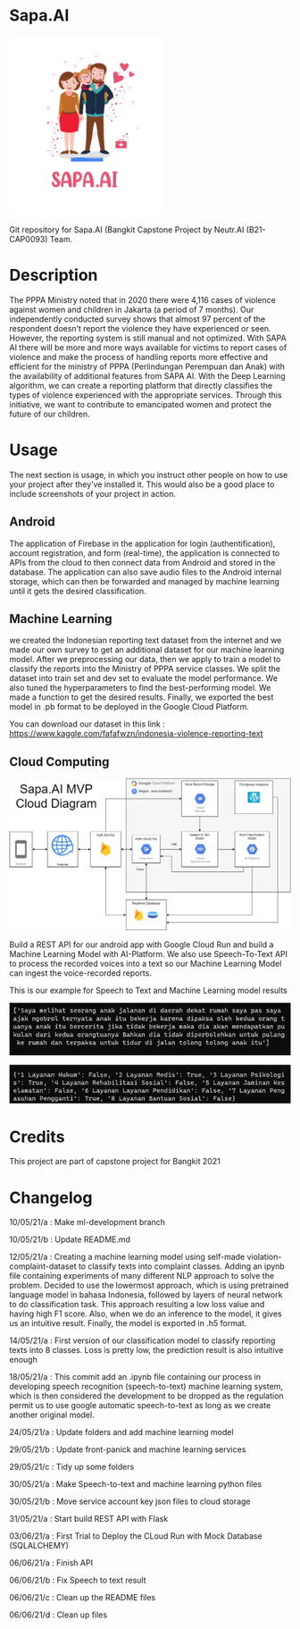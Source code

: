 # Sapa.AI
![Logo Sapa.AI](https://github.com/Hazunanafaru/Sapa.AI/blob/main/images/sapaai.png)

Git repository for Sapa.AI (Bangkit Capstone Project by Neutr.AI (B21-CAP0093) Team.

# Description

The PPPA Ministry noted that in 2020 there were 4,116 cases of violence against women and children in Jakarta (a period of 7 months). Our independently conducted survey shows that almost 97 percent of the respondent doesn’t report the violence they have experienced or seen. However, the reporting system is still manual and not optimized. With SAPA AI there will be more and more ways available for victims to report cases of violence and make the process of handling reports more effective and efficient for the ministry of PPPA (Perlindungan Perempuan dan Anak) with the availability of additional features from SAPA AI. With the Deep Learning algorithm, we can create a reporting platform that directly classifies the types of violence experienced with the appropriate services. Through this initiative, we want to contribute to emancipated women and protect the future of our children.

# Usage

The next section is usage, in which you instruct other people on how to use your project after they’ve installed it. This would also be a good place to include screenshots of your project in action.

## Android
The application of Firebase in the application for  login (authentification), account registration, and form (real-time), the application is connected to APIs from the cloud to then connect data from Android and stored in the database. The application can also save audio files to the Android internal storage, which can then be forwarded and managed by machine learning until it gets the desired classification.

## Machine Learning
we created the Indonesian reporting text dataset from the internet and we made our own survey to get an additional dataset for our machine learning model. After we preprocessing our data, then we apply to train a model to classify the reports into the Ministry of PPPA service classes. We split the dataset into train set and dev set to evaluate the model performance. We also tuned the hyperparameters to find the best-performing model. We made a function to get the desired results. Finally, we exported the best model in .pb format to be deployed in the Google Cloud Platform.

You can download our dataset in this link : https://www.kaggle.com/fafafwzn/indonesia-violence-reporting-text

## Cloud Computing

![Diagram Cloud Computing](https://github.com/Hazunanafaru/Sapa.AI/blob/main/images/mvp_diagram.jpeg)

Build a REST API for our android app with Google Cloud Run and build a Machine Learning Model with AI-Platform. We also use Speech-To-Text API to process the recorded voices into a text so our Machine Learning Model can ingest the voice-recorded reports.

This is our example for Speech to Text and Machine Learning model results

![STT](https://github.com/Hazunanafaru/Sapa.AI/blob/main/images/result_text.png)

![ML](https://github.com/Hazunanafaru/Sapa.AI/blob/main/images/result_services.jpeg)

# Credits

This project are part of capstone project for Bangkit 2021

# Changelog
10/05/21/a : Make ml-development branch

10/05/21/b : Update README.md

12/05/21/a : Creating a machine learning model using self-made violation-complaint-dataset to classify texts into complaint classes. Adding an ipynb file containing experiments of many different NLP approach to solve the problem. Decided to use the lowermost approach, which is using pretrained language model in bahasa Indonesia, followed by layers of neural network to do classification task. This approach resulting a low loss value and having high F1 score. Also, when we do an inference to the model, it gives us an intuitive result. Finally, the model is exported in .h5 format.

14/05/21/a : First version of our classification model to classify reporting texts into 8 classes. Loss is pretty low, the prediction result is also intuitive enough

18/05/21/a : This commit add an .ipynb file containing our process in developing speech recognition (speech-to-text) machine learning system, which is then considered the development to be dropped as the regulation permit us to use google automatic speech-to-text as long as we create another original model.

24/05/21/a : Update folders and add machine learning model

29/05/21/b : Update front-panick and machine learning services

29/05/21/c : Tidy up some folders

30/05/21/a : Make Speech-to-text and machine learning python files

30/05/21/b : Move service account key json files to cloud storage

31/05/21/a : Start build REST API with Flask

03/06/21/a : First Trial to Deploy the CLoud Run with Mock Database (SQLALCHEMY)

06/06/21/a : Finish API

06/06/21/b : Fix Speech to text result

06/06/21/c : Clean up the README files

06/06/21/d : Clean up files
